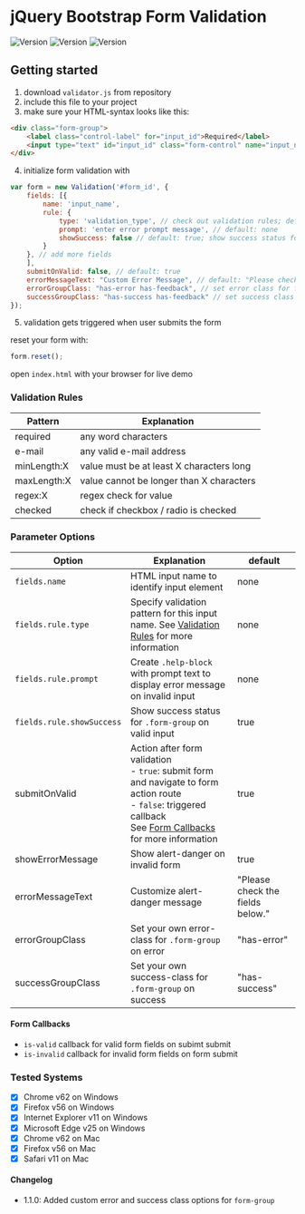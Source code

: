 # jQuery Bootstrap Form Validation

![Version](https://img.shields.io/badge/Author-Timo_Fischer-red.svg)
![Version](https://img.shields.io/badge/license-MIT-blue.svg)
![Version](https://img.shields.io/badge/Version-1.1.0-green.svg)


## Getting started
1. download `validator.js` from repository
2. include this file to your project
3. make sure your HTML-syntax looks like this:
```html
<div class="form-group">
    <label class="control-label" for="input_id">Required</label>
    <input type="text" id="input_id" class="form-control" name="input_name">
</div>
```
4. initialize form validation with
```javascript
var form = new Validation('#form_id', {
    fields: [{
        name: 'input_name',
        rule: {
            type: 'validation_type', // check out validation rules; default: none
            prompt: 'enter error prompt message', // default: none
            showSuccess: false // default: true; show success status for form-group
        }
    }, // add more fields 
    ],
    submitOnValid: false, // default: true
    errorMessageText: "Custom Error Message", // default: "Please check the fields below."
    errorGroupClass: "has-error has-feedback", // set error class for form-group
    successGroupClass: "has-success has-feedback" // set success class for form group
});
```
5. validation gets triggered when user submits the form

reset your form with:
```javascript
form.reset();
```

open `index.html` with your browser for live demo

### Validation Rules

| Pattern | Explanation |
|---|---|
| required | any word characters | 
| e-mail | any valid e-mail address | 
| minLength:X | value must be at least X characters long | 
| maxLength:X | value cannot be longer than X characters | 
| regex:X | regex check for value | 
| checked | check if checkbox / radio is checked |

### Parameter Options
| Option | Explanation | default |
|---|---|---|
|`fields.name`| HTML input name to identify input element | none |
|`fields.rule.type`| Specify validation pattern for this input name. See [Validation Rules](#validation-rules) for more information | none |
|`fields.rule.prompt`| Create `.help-block` with prompt text to display error message on invalid input | none |
|`fields.rule.showSuccess`| Show success status for `.form-group` on valid input | true |
| submitOnValid | Action after form validation <br> - `true`: submit form and navigate to form action route <br> - `false`: triggered callback <br> See [Form Callbacks](#form-callbacks) for more information | true |
| showErrorMessage | Show alert-danger on invalid form | true |
| errorMessageText | Customize alert-danger message | "Please check the fields below." |
| errorGroupClass | Set your own error-class for `.form-group` on error | "has-error" |
| successGroupClass | Set your own success-class for `.form-group` on success | "has-success" |

#### Form Callbacks
- `is-valid` callback for valid form fields on subimt submit
- `is-invalid` callback for invalid form fields on form submit

### Tested Systems
- [X] Chrome v62 on Windows
- [X] Firefox v56 on Windows
- [X] Internet Explorer v11 on Windows
- [X] Microsoft Edge v25 on Windows
- [X] Chrome v62 on Mac
- [X] Firefox v56 on Mac
- [X] Safari v11 on Mac

#### Changelog
- 1.1.0: Added custom error and success class options for `form-group`